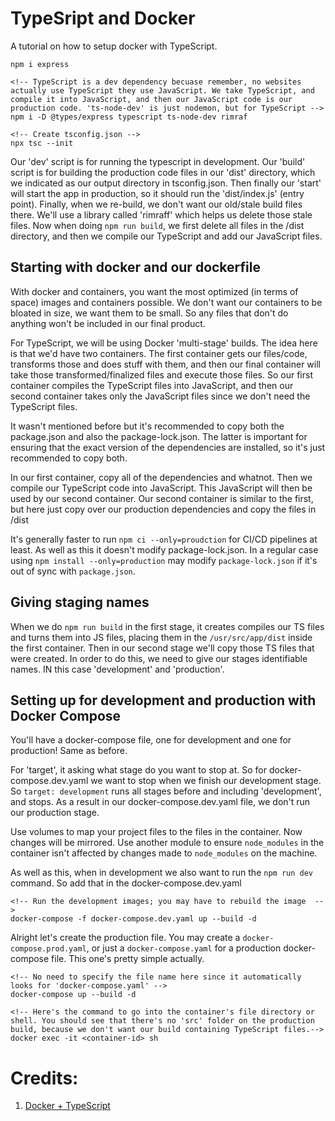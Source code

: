 # TypeSript and Docker
A tutorial on how to setup docker with TypeScript.

```
npm i express

<!-- TypeScript is a dev dependency becuase remember, no websites actually use TypeScript they use JavaScript. We take TypeScript, and compile it into JavaScript, and then our JavaScript code is our production code. 'ts-node-dev' is just nodemon, but for TypeScript -->
npm i -D @types/express typescript ts-node-dev rimraf

<!-- Create tsconfig.json -->
npx tsc --init
```
Our 'dev' script is for running the typescript in development. Our 'build' script is for building the production code files in our 'dist' directory, which we indicated as our output directory in tsconfig.json. Then finally our 'start' will  start the app in production, so it should run the 'dist/index.js' (entry point). Finally, when we re-build, we don't want our old/stale build files there. We'll use a library called 'rimraff' which helps us delete those stale files. Now when doing `npm run build`, we first delete all files in the /dist directory, and then we compile our TypeScript and add our JavaScript files.


## Starting with docker and our dockerfile
With docker and containers, you want the most optimized (in terms of space) images and containers possible. We don't want our containers to be bloated in size, we want them to be small. So any files that don't do anything won't be included in our final product.

For TypeScript, we will be using Docker 'multi-stage' builds. The idea here is that we'd have two containers. The first container gets our files/code, transforms those and does stuff with them, and then our final container will take those transformed/finalized files and execute those files. So our first container compiles the TypeScript files into JavaScript, and then our second container takes only the JavaScript files since we don't need the TypeScript files.

It wasn't mentioned before but it's recommended to copy both the package.json and also the package-lock.json. The latter is important for ensuring that the exact version of the dependencies are installed, so it's just recommended to copy both.

In our first container, copy all of the dependencies and whatnot. Then we compile our TypeScript code into JavaScript. This JavaScript will then be used by our second container. Our second container is similar to the first, but here just copy over our production dependencies and copy the files in /dist

It's generally faster to run `npm ci --only=proudction` for CI/CD pipelines at least. As well as this it doesn't modify package-lock.json. In a regular case using `npm install --only=production` may modify `package-lock.json` if it's out of sync with `package.json`.


## Giving staging names
When we do `npm run build` in the first stage, it creates compiles our TS files and turns them into JS files, placing them in the `/usr/src/app/dist` inside the first container. Then in our second stage we'll copy those TS files that were created. In order to do this, we need to give our stages identifiable names. IN this case 'development' and 'production'.


## Setting up for development and production with Docker Compose
You'll have a docker-compose file, one for development and one for production! Same as before.

For 'target', it asking what stage do you want to stop at. So for docker-compose.dev.yaml we want to stop when we finish our development stage. So `target: development` runs all stages before and including 'development', and stops. As a result in our docker-compose.dev.yaml file, we don't run our production stage.

Use volumes to map your project files to the files in the container. Now changes will be mirrored. Use another module to ensure `node_modules` in the container isn't affected by changes made to `node_modules` on the machine. 

As well as this, when in development we also want to run the `npm run dev` command. So add that in the docker-compose.dev.yaml

```
<!-- Run the development images; you may have to rebuild the image  -->
docker-compose -f docker-compose.dev.yaml up --build -d
```


Alright let's create the production file. You may create a `docker-compose.prod.yaml`, or just a `docker-compose.yaml` for a production docker-compose file. This one's pretty simple actually. 
```
<!-- No need to specify the file name here since it automatically looks for 'docker-compose.yaml' -->
docker-compose up --build -d

<!-- Here's the command to go into the container's file directory or shell. You should see that there's no 'src' folder on the production build, because we don't want our build containing TypeScript files.-->
docker exec -it <container-id> sh
```



# Credits:
1. [Docker + TypeScript](https://www.youtube.com/watch?v=4q3br8jRSz4)